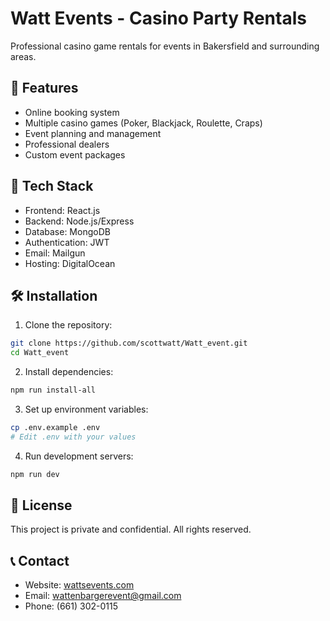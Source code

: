 # Watt Events - Casino Party Rentals

Professional casino game rentals for events in Bakersfield and surrounding areas.

## 🎲 Features

- Online booking system
- Multiple casino games (Poker, Blackjack, Roulette, Craps)
- Event planning and management
- Professional dealers
- Custom event packages

## 🚀 Tech Stack

- Frontend: React.js
- Backend: Node.js/Express
- Database: MongoDB
- Authentication: JWT
- Email: Mailgun
- Hosting: DigitalOcean

## 🛠️ Installation

1. Clone the repository:
```bash
git clone https://github.com/scottwatt/Watt_event.git
cd Watt_event
```

2. Install dependencies:
```bash
npm run install-all
```

3. Set up environment variables:
```bash
cp .env.example .env
# Edit .env with your values
```

4. Run development servers:
```bash
npm run dev
```

## 📝 License

This project is private and confidential. All rights reserved.

## 📞 Contact

- Website: [wattsevents.com](https://wattsevents.com)
- Email: [wattenbargerevent@gmail.com](mailto:wattenbargerevent@gmail.com)
- Phone: (661) 302-0115